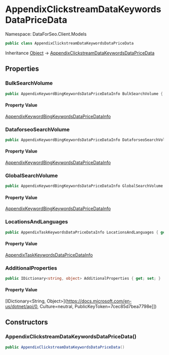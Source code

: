 # AppendixClickstreamDataKeywordsDataPriceData

Namespace: DataForSeo.Client.Models

```csharp
public class AppendixClickstreamDataKeywordsDataPriceData
```

Inheritance [Object](https://docs.microsoft.com/en-us/dotnet/api/Object) → [AppendixClickstreamDataKeywordsDataPriceData](./AppendixClickstreamDataKeywordsDataPriceData.md)

## Properties

### **BulkSearchVolume**

```csharp
public AppendixKeywordBingKeywordsDataPriceDataInfo BulkSearchVolume { get; set; }
```

#### Property Value

[AppendixKeywordBingKeywordsDataPriceDataInfo](./AppendixKeywordBingKeywordsDataPriceDataInfo.md)<br>

### **DataforseoSearchVolume**

```csharp
public AppendixKeywordBingKeywordsDataPriceDataInfo DataforseoSearchVolume { get; set; }
```

#### Property Value

[AppendixKeywordBingKeywordsDataPriceDataInfo](./AppendixKeywordBingKeywordsDataPriceDataInfo.md)<br>

### **GlobalSearchVolume**

```csharp
public AppendixKeywordBingKeywordsDataPriceDataInfo GlobalSearchVolume { get; set; }
```

#### Property Value

[AppendixKeywordBingKeywordsDataPriceDataInfo](./AppendixKeywordBingKeywordsDataPriceDataInfo.md)<br>

### **LocationsAndLanguages**

```csharp
public AppendixTaskKeywordsDataPriceDataInfo LocationsAndLanguages { get; set; }
```

#### Property Value

[AppendixTaskKeywordsDataPriceDataInfo](./AppendixTaskKeywordsDataPriceDataInfo.md)<br>

### **AdditionalProperties**

```csharp
public IDictionary<string, object> AdditionalProperties { get; set; }
```

#### Property Value

[IDictionary&lt;String, Object&gt;](https://docs.microsoft.com/en-us/dotnet/api/0, Culture=neutral, PublicKeyToken=7cec85d7bea7798e]])<br>

## Constructors

### **AppendixClickstreamDataKeywordsDataPriceData()**

```csharp
public AppendixClickstreamDataKeywordsDataPriceData()
```

